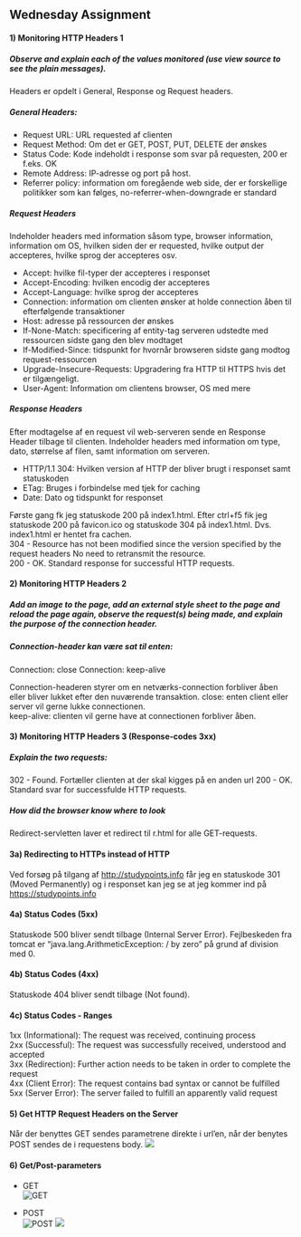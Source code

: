 ## Wednesday Assignment

#### 1) Monitoring HTTP Headers 1
##### Observe and explain each of the values monitored (use view source to see the plain messages).

Headers er opdelt i General, Response og Request headers. 

##### General Headers:
* Request URL: URL requested af clienten
* Request Method: Om det er GET, POST, PUT, DELETE der ønskes
* Status Code: Kode indeholdt i response som svar på requesten, 200 er f.eks. OK
* Remote Address: IP-adresse og port på host.
* Referrer policy: information om foregående web side, der er forskellige politikker som kan følges, no-referrer-when-downgrade er standard

##### Request Headers  
Indeholder headers med information såsom type, browser information, information om OS, hvilken siden der er requested, hvilke output der accepteres, hvilke sprog der accepteres osv. 

* Accept: hvilke fil-typer der accepteres i responset
* Accept-Encoding: hvilken encodig der accepteres
* Accept-Language: hvilke sprog der accepteres
* Connection: information om clienten ønsker at holde connection åben til efterfølgende transaktioner
* Host: adresse på ressourcen der ønskes
* If-None-Match: specificering af entity-tag serveren udstedte med ressourcen sidste gang den blev modtaget
* If-Modified-Since: tidspunkt for hvornår browseren sidste gang modtog request-ressourcen
* Upgrade-Insecure-Requests: Upgradering fra HTTP til HTTPS hvis det er tilgængeligt.
* User-Agent: Information om clientens browser, OS med mere  

##### Response Headers  
Efter modtagelse af en request vil web-serveren sende en Response Header tilbage til clienten. Indeholder headers med information om type, dato, størrelse af filen, samt information om serveren. 

* HTTP/1.1 304: Hvilken version af HTTP der bliver brugt i responset samt statuskoden
* ETag: Bruges i forbindelse med tjek for caching
* Date: Dato og tidspunkt for responset  
     
  
Første gang fk jeg statuskode 200 på index1.html. Efter ctrl+f5 fik jeg statuskode 200 på favicon.ico og statuskode 304 på index1.html. Dvs. index1.html er hentet fra cachen.  
304 - Resource has not been modified since the version specified by the request headers No need to retransmit the resource.  
200 - OK. Standard response for successful HTTP requests.  
  
  
#### 2) Monitoring HTTP Headers 2
##### Add an image to the page, add an external style sheet to the page and reload the page again, observe the request(s) being made, and explain the purpose of the connection header.

##### Connection-header kan være sat til enten:
Connection: close
Connection: keep-alive  
  
Connection-headeren styrer om en netværks-connection forbliver åben eller bliver lukket efter den nuværende transaktion. 
close: enten client eller server vil gerne lukke connectionen.   
keep-alive: clienten vil gerne have at connectionen forbliver åben. 

#### 3) Monitoring HTTP Headers 3  (Response-codes 3xx)
##### Explain the two requests:
302 - Found. Fortæller clienten at der skal kigges på en anden url
200 - OK. Standard svar for successfulde HTTP requests.  


##### How did the browser know where to look
Redirect-servletten laver et redirect til r.html for alle GET-requests.  


#### 3a) Redirecting to HTTPs instead of HTTP
Ved forsøg på tilgang af http://studypoints.info får jeg en statuskode 301 (Moved Permanently) og i responset kan jeg se at jeg kommer ind på https://studypoints.info   
  
  
#### 4a) Status Codes (5xx)
Statuskode 500 bliver sendt tilbage (Internal Server Error). Fejlbeskeden fra tomcat er “java.lang.ArithmeticException: / by zero” på grund af division med 0.   
  
  
#### 4b) Status Codes (4xx)
Statuskode 404 bliver sendt tilbage (Not found).  
  
  
#### 4c) Status Codes - Ranges
1xx (Informational): The request was received, continuing process  
2xx (Successful): The request was successfully received, understood and accepted  
3xx (Redirection): Further action needs to be taken in order to complete the request  
4xx (Client Error): The request contains bad syntax or cannot be fulfilled  
5xx (Server Error): The server failed to fulfill an apparently valid request  

#### 5) Get HTTP Request Headers on the Server
Når der benyttes GET sendes parametrene direkte i url’en, når der benytes POST sendes de i requestens body. 
![ ](https://i.imgur.com/adeSv1F.png)

#### 6) Get/Post-parameters

* GET  
![GET](https://i.imgur.com/nGJ767D.png)

* POST  
![POST](https://i.imgur.com/uUxwdCv.png)
![ ](https://i.imgur.com/LP2F1S7.png)






